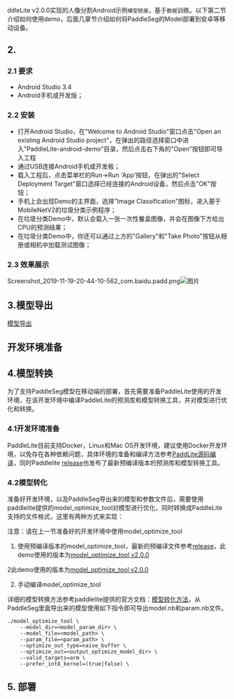 ddleLite v2.0.0实现的人像分割Android示例`模型链接`，基于`数据`训练。以下第二节介绍如何使用demo，后面几章节介绍如何将PaddleSeg的Model部署到安卓等移动设备。
## 2.
### 2.1 要求
- Android Studio 3.4
- Android手机或开发版；

### 2.2 安装
- 打开Android Studio，在"Welcome to Android Studio"窗口点击"Open an existing Android Studio project"，在弹出的路径选择窗口中进入"PaddleLite-android-demo"目录，然后点击右下角的"Open"按钮即可导入工程
- 通过USB连接Android手机或开发板；
- 载入工程后，点击菜单栏的Run->Run 'App'按钮，在弹出的"Select Deployment Target"窗口选择已经连接的Android设备，然后点击"OK"按钮；
- 手机上会出现Demo的主界面，选择"Image Classification"图标，进入基于MobileNetV2的垃圾分类示例程序；
- 在垃圾分类Demo中，默认会载入一张一次性餐盒图像，并会在图像下方给出CPU的预测结果；
- 在垃圾分类Demo中，你还可以通过上方的"Gallery"和"Take Photo"按钮从相册或相机中加载测试图像；
### 2.3 效果展示
Screenshot_2019-11-19-20-44-10-562_com.baidu.padd.png![图片](https://agroup-bos.cdn.bcebos.com/8cbda49a7588ddc8b7f90e6fa92e1a01c8d06243)
## 3.模型导出
[模型导出](https://github.com/PaddlePaddle/PaddleSeg/blob/release/v0.2.0/docs/model_export.md)
## 开发环境准备

## 4.模型转换
为了支持PaddleSeg模型在移动端的部署，首先需要准备PaddleLite使用的开发环境，在该开发环境中编译PaddleLite的预测库和模型转换工具，并对模型进行优化和转换。

### 4.1开发环境准备
PaddleLite目前支持Docker，Linux和Mac OS开发环境，建议使用Docker开发环境，以免存在各种依赖问题，具体环境的准备和编译方法参考[PaddLite源码编译](https://paddlepaddle.github.io/Paddle-Lite/v2.0.0/source_compile/)，同时Paddlelite [release](https://github.com/PaddlePaddle/Paddle-Lite/releases/)也发布了最新预编译版本的预测库和模型转换工具。

### 4.2模型转化

准备好开发环境，以及PaddleSeg导出来的模型和参数文件后，需要使用paddlelite提供的model_optimize_tool对模型进行优化，同时转换成PaddleLite支持的文件格式，这里有两种方式来实现：

注意：请在上一节准备好的开发环境中使用model_optimize_tool

1. 使用预编译版本的model_optimize_tool，最新的预编译文件参考[release](https://github.com/PaddlePaddle/Paddle-Lite/releases/)，此demo使用的版本为[model_optimize_tool v2.0.0](https://github.com/PaddlePaddle/Paddle-Lite/releases/download/v2.0.0/model_optimize_tool) 

2此demo使用的版本为[model_optimize_tool v2.0.0](https://github.com/PaddlePaddle/Paddle-Lite/releases/download/v2.0.0/model_optimize_tool) 

2. 手动编译model_optimize_tool

详细的模型转换方法参考paddlelite提供的官方文档：[模型转化方法](https://paddlepaddle.github.io/Paddle-Lite/v2.0.0/model_optimize_tool/https://paddlepaddle.github.io/Paddle-Lite/v2.0.0/model_optimize_tool/)，从PaddleSeg里面导出来的模型使用如下指令即可导出model.nb和param.nb文件。
```
./model_optimize_tool \
    --model_dir=<model_param_dir> \
    --model_file=<model_path> \
    --param_file=<param_path> \
    --optimize_out_type=naive_buffer \
    --optimize_out=<output_optimize_model_dir> \
    --valid_targets=arm \
    --prefer_int8_kernel=(true|false) \
```
##  5. 部署


